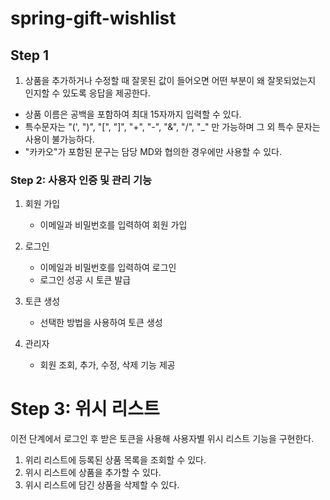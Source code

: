 # spring-gift-wishlist

## Step 1
1. 상품을 추가하거나 수정할 때 잘못된 값이 들어오면 어떤 부분이 왜 잘못되었는지 인지할 수 있도록 응답을 제공한다.
- 상품 이름은 공백을 포함하여 최대 15자까지 입력할 수 있다.
- 특수문자는 "(', ")", "[", "]", "+", "-", "&", "/", "_" 만 가능하며 그 외 특수 문자는 사용이 불가능하다.
- "카카오"가 포함된 문구는 담당 MD와 협의한 경우에만 사용할 수 있다.

### Step 2: 사용자 인증 및 관리 기능
1. 회원 가입
    - 이메일과 비밀번호를 입력하여 회원 가입
2. 로그인
    - 이메일과 비밀번호를 입력하여 로그인
    - 로그인 성공 시 토큰 발급

3. 토큰 생성
    - 선택한 방법을 사용하여 토큰 생성

4. 관리자
    - 회원 조회, 추가, 수정, 삭제 기능 제공

# Step 3: 위시 리스트
이전 단계에서 로그인 후 받은 토큰을 사용해 사용자별 위시 리스트 기능을 구현한다.
1. 위리 리스트에 등록된 상품 목록을 조회할 수 있다.
2. 위시 리스트에 상품을 추가할 수 있다.
3. 위시 리스트에 담긴 상품을 삭제할 수 있다.